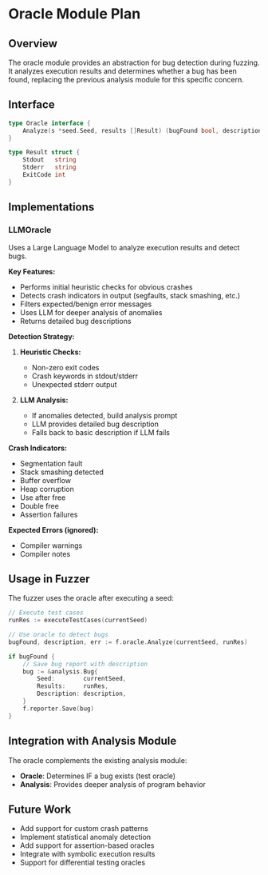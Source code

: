 # Oracle Module Plan

## Overview

The oracle module provides an abstraction for bug detection during fuzzing. It analyzes execution results and determines whether a bug has been found, replacing the previous analysis module for this specific concern.

## Interface

```go
type Oracle interface {
    Analyze(s *seed.Seed, results []Result) (bugFound bool, description string, err error)
}

type Result struct {
    Stdout   string
    Stderr   string
    ExitCode int
}
```

## Implementations

### LLMOracle

Uses a Large Language Model to analyze execution results and detect bugs.

**Key Features:**

- Performs initial heuristic checks for obvious crashes
- Detects crash indicators in output (segfaults, stack smashing, etc.)
- Filters expected/benign error messages
- Uses LLM for deeper analysis of anomalies
- Returns detailed bug descriptions

**Detection Strategy:**

1. **Heuristic Checks:**

   - Non-zero exit codes
   - Crash keywords in stdout/stderr
   - Unexpected stderr output

2. **LLM Analysis:**
   - If anomalies detected, build analysis prompt
   - LLM provides detailed bug description
   - Falls back to basic description if LLM fails

**Crash Indicators:**

- Segmentation fault
- Stack smashing detected
- Buffer overflow
- Heap corruption
- Use after free
- Double free
- Assertion failures

**Expected Errors (ignored):**

- Compiler warnings
- Compiler notes

## Usage in Fuzzer

The fuzzer uses the oracle after executing a seed:

```go
// Execute test cases
runRes := executeTestCases(currentSeed)

// Use oracle to detect bugs
bugFound, description, err := f.oracle.Analyze(currentSeed, runRes)

if bugFound {
    // Save bug report with description
    bug := &analysis.Bug{
        Seed:        currentSeed,
        Results:     runRes,
        Description: description,
    }
    f.reporter.Save(bug)
}
```

## Integration with Analysis Module

The oracle complements the existing analysis module:

- **Oracle**: Determines IF a bug exists (test oracle)
- **Analysis**: Provides deeper analysis of program behavior

## Future Work

- Add support for custom crash patterns
- Implement statistical anomaly detection
- Add support for assertion-based oracles
- Integrate with symbolic execution results
- Support for differential testing oracles
